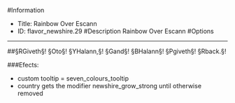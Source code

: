 #Information
 - Title: Rainbow Over Escann
 - ID: flavor_newshire.29
#Description
Rainbow Over Escann
#Options

___
##§RGiveth§! §Oto§! §YHalann,§! §Gand§! §BHalann§! §Pgiveth§! §Rback.§!

###Efects:<ul><li>custom tooltip = seven_colours_tooltip</li><li>country gets the modifier newshire_grow_strong until otherwise removed</li></ul>

